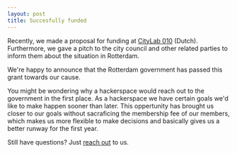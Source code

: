 ```yaml
---
layout: post
title: Succesfully funded
---
```


Recently, we made a proposal for funding at [CityLab 010](https://www.citylab010.nl/plannen/hackerspaceinrotterdam) (Dutch). Furthermore, we gave a pitch to the city council and other related parties to inform them about the situation in Rotterdam.

We're happy to announce that the Rotterdam government has passed this grant towards our cause.

You might be wondering why a hackerspace would reach out to the government in the first place. As a hackerspace we have certain goals we'd like to make happen sooner than later. This oppertunity has brought us closer to our goals without sacraficing the membership fee of our members, which makes us more flexible to make decisions and basically gives us a better runway for the first year.

Still have questions? Just [reach out](mailto:bestuur@pixelbar.nl) to us.